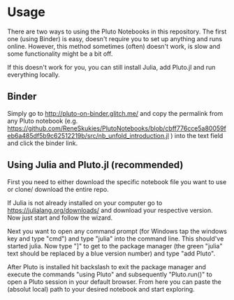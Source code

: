 # Usage
There are two ways to using the Pluto Notebooks in this repository.
The first one (using Binder) is easy, doesn't require you to set up anything and runs online. However, this method sometimes (often) doesn't work, is slow and some functionality might be a bit off.

If this doesn't work for you, you can still install Julia, add Pluto.jl and run everything locally.

## Binder
Simply go to http://pluto-on-binder.glitch.me/ and copy the permalink from any Pluto notebook (e.g. https://github.com/ReneSkukies/PlutoNotebooks/blob/cbff776cce5a80059feb6a485df5b9c62512219b/src/nb_unfold_introduction.jl ) into the text field and click the binder link.

## Using Julia and Pluto.jl (recommended)
First you need to either download the specific notebook file you want to use or clone/ download the entire repo.

If Julia is not already installed on your computer go to https://julialang.org/downloads/ and download your respective version. Now just start and follow the wizard.

Next you want to open any command prompt (for Windows tap the windows key and type "cmd") and type "julia" into the command line. This should've started julia. Now type "]" to get to the package manager (the green "julia" text should be replaced by a blue version number) and type "add Pluto".

After Pluto is installed hit backslash to exit the package manager and execute the commands "using Pluto" and subsequently "Pluto.run()" to open a Pluto session in your default browser. From here you can paste the (absolut local) path to your desired notebook and start exploring.
